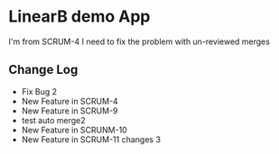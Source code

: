 # LinearB demo App

I'm from SCRUM-4 
I need to fix the problem with un-reviewed merges

## Change Log
* Fix Bug 2 
* New Feature in SCRUM-4
* New Feature in SCRUM-9
* test auto merge2
* New Feature in SCRUNM-10
* New Feature in SCRUM-11 changes 3
